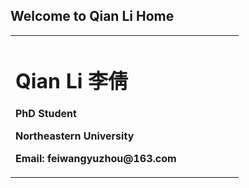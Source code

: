 ## Welcome to Qian Li Home
<table border="0">
  <tr>
    <td width="75%">
      <h1>Qian Li 李倩</h1>
      <p><b>PhD Student</b></p>
      <p><b>Northeastern University</b></p>
      <p><b>Email: feiwangyuzhou@163.com</b></p>
    </td>
<!--     <td width="25%">
      <p>
      <img src="/liqian.jpg" width="100%" /> 
      </p>
    </td> -->
  </tr>
</table>
